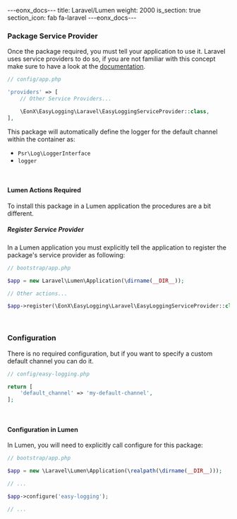 ---eonx_docs---
title: Laravel/Lumen
weight: 2000
is_section: true
section_icon: fab fa-laravel
---eonx_docs---

### Package Service Provider

Once the package required, you must tell your application to use it. Laravel uses service providers to do so, if you are
not familiar with this concept make sure to have a look at the [documentation][1].

```php
// config/app.php

'providers' => [
    // Other Service Providers...

    \EonX\EasyLogging\Laravel\EasyLoggingServiceProvider::class,
],
```

This package will automatically define the logger for the default channel within the container as:

- `Psr\Log\LoggerInterface`
- `logger`

<br>

#### Lumen Actions Required

To install this package in a Lumen application the procedures are a bit different.

##### Register Service Provider

In a Lumen application you must explicitly tell the application to register the package's service provider as following:

```php
// bootstrap/app.php

$app = new Laravel\Lumen\Application(\dirname(__DIR__));

// Other actions...

$app->register(\EonX\EasyLogging\Laravel\EasyLoggingServiceProvider::class);
```

<br>

### Configuration

There is no required configuration, but if you want to specify a custom default channel you can do it.

```php
// config/easy-logging.php

return [
    'default_channel' => 'my-default-channel',
];
```

<br>

#### Configuration in Lumen

In Lumen, you will need to explicitly call configure for this package:

```php
// bootstrap/app.php

$app = new \Laravel\Lumen\Application(\realpath(\dirname(__DIR__)));

// ...

$app->configure('easy-logging');

// ...
```

[1]: https://laravel.com/docs/10.x/providers
